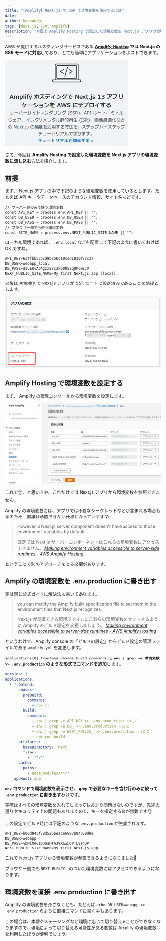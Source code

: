 ```yaml
---
title: "[Amplify] Next.js の SSR で環境変数を使用するには"
date: 
author: kenzauros
tags: [Next.js, SSR, Amplify]
description: "今回は Amplify Hosting で設定した環境変数を Next.js アプリの環境変数に流し込む方法を紹介します。"
---
```


AWS が提供するホスティングサービスである **[Amplify Hosting](https://aws.amazon.com/jp/amplify/hosting/) では Next.js の SSR モードに対応**しており、とても簡単にアプリケーションをホストできます。

![Next.js 推しの Amplify](images/amplify-hosting-nextjs-link.png)

さて、今回は **Amplify Hosting で設定した環境変数を Next.js アプリの環境変数に流し込む**方法を紹介します。

## 前提

まず、 Next.js アプリの中で下記のような環境変数を使用しているとします。たとえば API キーやデータベースのアカウント情報、サイト名などです。

```js:title=環境変数をNext.jsのスクリプト内で使っている場合
// サーバー側のみで使う環境変数
const API_KEY = process.env.API_KEY || "";
const DB_USER = process.env.DB_USER || "";
const DB_PASS = process.env.DB_PASS || "";
// ブラウザー側でも使う環境変数
const SITE_NAME = process.env.NEXT_PUBLIC_SITE_NAME || "";
```

ローカル環境であれば、 `.env.local` などを配置して下記のように書いておけば OK ですね。

```:title=.env.local
API_KEY=63ffbb5cb2d9b756c19cdd1830f87c37
DB_USER=webapp_local
DB_PASS=dsuEKvA5Agzx87c3kO0052q0Pqw2JV
NEXT_PUBLIC_SITE_NAME=My first Next.js app (local)
```

以後は Amplify で Next.js アプリが SSR モードで設定済みであることを前提とします。

![Amplify アプリの設定で「フレームワーク」が Next.js - SSR になっていること](images/amplify-app-config.png "Amplify アプリの設定で「フレームワーク」が Next.js - SSR になっていること")


## Amplify Hosting で環境変数を設定する

まず、 Amplify の管理コンソールから環境変数を設定します。

![Amplify コンソールから環境変数を設定](images/amplify-envvar.png "Amplify コンソールから環境変数を設定")

これで👌、と思いきや、これだけでは Next.js アプリから環境変数を参照できません。

Amplify の環境変数には、アプリでは不要なシークレットなどが含まれる場合もあるため、直接は参照できない仕様になっています😲

> However, a Next.js server component doesn't have access to those environment variables by default.
> 
> 既定では Next.js サーバーコンポーネントはこれらの環境変数にアクセスできません。
> <cite>[Making environment variables accessible to server-side runtimes - AWS Amplify Hosting](https://docs.aws.amazon.com/amplify/latest/userguide/ssr-environment-variables.html)</cite>

ということで別のアプローチをとる必要があります。


## Amplify の環境変数を .env.production に書き出す

実は同じ公式ガイドに解決法も書いてあります。

> you can modify the Amplify build specification file to set them in the environment files that Next.js recognizes.
> 
> Next.js が認識できる環境ファイルにこれらの環境変数をセットするように Amplify のビルド設定を変更しましょう。
> <cite>[Making environment variables accessible to server-side runtimes - AWS Amplify Hosting](https://docs.aws.amazon.com/amplify/latest/userguide/ssr-environment-variables.html)</cite>

というわけで、Amplify console の「ビルドの設定」からビルド設定の管理ファイルである `amplify.yml` を変更します。

`applications[0].frontend.phases.build.commands` に **`env | grep -e 環境変数 >> .env.production` のような形式でコマンドを追加**します。

```yaml:title=amplify.yml
version: 1
applications:
  - frontend:
      phases:
        preBuild:
          commands:
            - npm ci
        build:
          commands:
            - env | grep -e API_KEY >> .env.production 👈ここ
            - env | grep -e DB_ >> .env.production 👈ここ
            - env | grep -e NEXT_PUBLIC_ >> .env.production 👈ここ
            - npm run build
      artifacts:
        baseDirectory: .next
        files:
          - '**/*'
      cache:
        paths:
          - node_modules/**/*
    appRoot: app
```


**`env` コマンドで環境変数を表示させ、 `grep` で必要なキーを含む行のみに絞って `.env.production` に書き出す**わけです。

実際はすべての環境変数を入れてしまってもあまり問題はないのですが、先述の通りセキュリティ上の問題もありますので、キーを指定するのが無難です👌

この設定でビルド時には下記のような `.env.production` が生成されます。

```:title=.env.production
API_KEY=b00d845f58d526beace6887b84359d9e
DB_USER=webapp
DB_PASS=%bNiM#6$bDG$@TAJ%X&w@6PTL9FrDP
NEXT_PUBLIC_SITE_NAME=My first Next.js app
```

これで Next.js アプリから環境変数が参照できるようになりました👏

ブラウザー側でも `NEXT_PUBLIC_` のついた環境変数にはアクセスできるようになります。


## 環境変数を直接 .env.production に書き出す

Amplify の環境変数を介さなくとも、たとえば `echo DB_USER=webapp >> .env.production` のように直接コマンドに書く手もあります。

この場合は、本番やステージングなど環境に応じて切り替えることができなくなりますので、環境によって切り替える可能性がある変数は Amplify の環境変数を利用したほうが便利でしょう。

